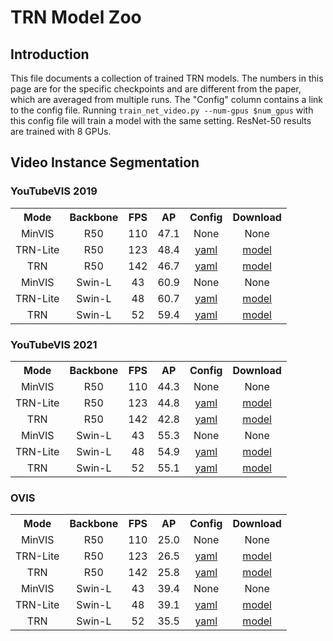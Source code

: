 # TRN Model Zoo

## Introduction

This file documents a collection of trained TRN models.
The numbers in this page are for the specific checkpoints and are different from the paper, which are averaged from multiple runs. The "Config" column contains a link to the config file. Running `train_net_video.py --num-gpus $num_gpus` with this config file will train a model with the same setting. ResNet-50 results are trained with 8 GPUs.

## Video Instance Segmentation
### YouTubeVIS 2019

<table><tbody>
<!-- START TABLE -->
<!-- TABLE HEADER -->
<th valign="bottom">Mode</th>
<th valign="bottom">Backbone</th>
<th valign="bottom">FPS</th>
<th valign="bottom">AP</th>
<th valign="bottom">Config</th>
<th valign="bottom">Download</th>
<!-- TABLE BODY -->
<!-- ROW: R50 -->
 <tr><td align="center">MinVIS</td>
<td align="center">R50</td>
<td align="center">110</td>
<td align="center">47.1</td>
<td align="center">None</a></td>
<td align="center">None</a></td>
</tr>
 <tr><td align="center">TRN-Lite</td>
<td align="center">R50</td>
<td align="center">123</td>
<td align="center">48.4</td>
<td align="center"><a href="configs/youtubevis_2019/trnlite_minvis_R50_bs32_8ep.yaml">yaml</a></td>
<td align="center"><a href="https://drive.google.com/file/d/1mdrL6QRVmoz-QizohZ7SnyGDlpAWFCVf/view?usp=sharing">model</a></td>
</tr>
 <tr><td align="center">TRN</td>
<td align="center">R50</td>
<td align="center">142</td>
<td align="center">46.7</td>
<td align="center"><a href="configs/youtubevis_2019/trn_minvis_R50_bs32_8ep.yaml">yaml</a></td>
<td align="center"><a href="https://drive.google.com/file/d/1-SQ9Oixvybpp2QDWxZOhqsHCCCXJY9J2/view?usp=sharing">model</a></td>
</tr>
<!-- ROW: Swin-L -->
 <tr><td align="center">MinVIS</td>
<td align="center">Swin-L</td>
<td align="center">43</td>
<td align="center">60.9</td>
<td align="center">None</a></td>
<td align="center">None</a></td>
</tr>
 <tr><td align="center">TRN-Lite</td>
<td align="center">Swin-L</td>
<td align="center">48</td>
<td align="center">60.7</td>
<td align="center"><a href="configs/youtubevis_2019/swin/trnlite_minvis_swin_large_bs16_8ep.yaml">yaml</a></td>
<td align="center"><a href="https://drive.google.com/file/d/12yL72Qv8OBqapgvGmLHXAb6YZv4SS_6D/view?usp=sharing">model</a></td>
</tr>
 <tr><td align="center">TRN</td>
<td align="center">Swin-L</td>
<td align="center">52</td>
<td align="center">59.4</td>
<td align="center"><a href="configs/youtubevis_2019/swin/trn_minvis_swin_large_bs16_8ep.yaml">yaml</a></td>
<td align="center"><a href="https://drive.google.com/file/d/18xxnf_5D0R5PajsXOU5AMsjNSfLnsJOY/view?usp=sharing">model</a></td>
</tr>
</tbody></table>

### YouTubeVIS 2021

<table><tbody>
<!-- START TABLE -->
<!-- TABLE HEADER -->
<th valign="bottom">Mode</th>
<th valign="bottom">Backbone</th>
<th valign="bottom">FPS</th>
<th valign="bottom">AP</th>
<th valign="bottom">Config</th>
<th valign="bottom">Download</th>
<!-- TABLE BODY -->
<!-- ROW: R50 -->
 <tr><td align="center">MinVIS</td>
<td align="center">R50</td>
<td align="center">110</td>
<td align="center">44.3</td>
<td align="center">None</a></td>
<td align="center">None</a></td>
</tr>
 <tr><td align="center">TRN-Lite</td>
<td align="center">R50</td>
<td align="center">123</td>
<td align="center">44.8</td>
<td align="center"><a href="configs/youtubevis_2021/trnlite_minvis_R50_bs32_8ep.yaml">yaml</a></td>
<td align="center"><a href="https://drive.google.com/file/d/1efuTrDtaHKDY6924fCB2ROiY5LICt_ts/view?usp=sharing">model</a></td>
</tr>
 <tr><td align="center">TRN</td>
<td align="center">R50</td>
<td align="center">142</td>
<td align="center">42.8</td>
<td align="center"><a href="configs/youtubevis_2021/trn_minvis_R50_bs32_8ep.yaml">yaml</a></td>
<td align="center"><a href="https://drive.google.com/file/d/1xnN7KU7rM1Ce57fAKLSJ8j94xU9oWXz0/view?usp=sharing">model</a></td>
</tr>
<!-- ROW: Swin-L -->
 <tr><td align="center">MinVIS</td>
<td align="center">Swin-L</td>
<td align="center">43</td>
<td align="center">55.3</td>
<td align="center">None</a></td>
<td align="center">None</a></td>
</tr>
 <tr><td align="center">TRN-Lite</td>
<td align="center">Swin-L</td>
<td align="center">48</td>
<td align="center">54.9</td>
<td align="center"><a href="configs/youtubevis_2021/swin/trn_minvis_swin_large_bs16_8ep.yaml">yaml</a></td>
<td align="center"><a href="https://drive.google.com/file/d/1j46M_NFGzpt2Ga4ptOumTRAjmr8eQb1Y/view?usp=sharing">model</a></td>
</tr>
 <tr><td align="center">TRN</td>
<td align="center">Swin-L</td>
<td align="center">52</td>
<td align="center">55.1</td>
<td align="center"><a href="configs/youtubevis_2021/swin/trn_minvis_swin_large_bs16_8ep.yaml">yaml</a></td>
<td align="center"><a href="https://drive.google.com/file/d/1nNfy7G4EC96IGLk4Uy9dKfuhCtREQWOf/view?usp=sharing">model</a></td>
</tr>
</tbody></table>

### OVIS

<table><tbody>
<!-- START TABLE -->
<!-- TABLE HEADER -->
<th valign="bottom">Mode</th>
<th valign="bottom">Backbone</th>
<th valign="bottom">FPS</th>
<th valign="bottom">AP</th>
<th valign="bottom">Config</th>
<th valign="bottom">Download</th>
<!-- TABLE BODY -->
<!-- ROW: R50 -->
 <tr><td align="center">MinVIS</td>
<td align="center">R50</td>
<td align="center">110</td>
<td align="center">25.0</td>
<td align="center">None</a></td>
<td align="center">None</a></td>
</tr>
 <tr><td align="center">TRN-Lite</td>
<td align="center">R50</td>
<td align="center">123</td>
<td align="center">26.5</td>
<td align="center"><a href="configs/ovis/trnlite_minvis_R50_bs32_8ep.yaml">yaml</a></td>
<td align="center"><a href="https://drive.google.com/file/d/1CaJhmej8ySruccKklDJcIK6lKuEskpXj/view?usp=sharing">model</a></td>
</tr>
 <tr><td align="center">TRN</td>
<td align="center">R50</td>
<td align="center">142</td>
<td align="center">25.8</td>
<td align="center"><a href="configs/ovis/trn_minvis_R50_bs32_8ep.yaml">yaml</a></td>
<td align="center"><a href="https://drive.google.com/file/d/1q2vzpYBGwbHqlJ11asTwoITdYHn6p8qy/view?usp=sharing">model</a></td>
</tr>
<!-- ROW: Swin-L -->
 <tr><td align="center">MinVIS</td>
<td align="center">Swin-L</td>
<td align="center">43</td>
<td align="center">39.4</td>
<td align="center">None</a></td>
<td align="center">None</a></td>
</tr>
 <tr><td align="center">TRN-Lite</td>
<td align="center">Swin-L</td>
<td align="center">48</td>
<td align="center">39.1</td>
<td align="center"><a href="configs/ovis/swin/trn_minvis_swin_large_bs16_8ep.yaml">yaml</a></td>
<td align="center"><a href="https://drive.google.com/file/d/1fkRrN8PCyhhMAb1YYOb--2K6JnpBk7oR/view?usp=sharing">model</a></td>
</tr>
 <tr><td align="center">TRN</td>
<td align="center">Swin-L</td>
<td align="center">52</td>
<td align="center">35.5</td>
<td align="center"><a href="configs/ovis/swin/trn_minvis_swin_large_bs16_8ep.yaml">yaml</a></td>
<td align="center"><a href="https://drive.google.com/file/d/1zOkXgR9F-OzlAmQo9_kNPhnONam1c_2e/view?usp=sharing">model</a></td>
</tr>
</tbody></table>
